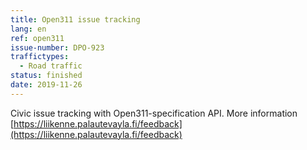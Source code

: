 ```yaml
---
title: Open311 issue tracking
lang: en
ref: open311
issue-number: DPO-923
traffictypes:
  - Road traffic
status: finished
date: 2019-11-26
---
```


Civic issue tracking with Open311-specification API. More information
[https://liikenne.palautevayla.fi/feedback](https://liikenne.palautevayla.fi/feedback)
